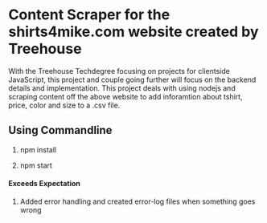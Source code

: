 # Content Scraper for the shirts4mike.com website created by Treehouse
  With the Treehouse Techdegree focusing on projects for clientside JavaScript, this project and couple going further will focus on the backend details and implementation. This project deals with using nodejs and scraping content off the above website to add inforamtion about tshirt, price, color and size to a .csv file.

## Using Commandline
1. npm install

2. npm start

#### Exceeds Expectation
1. Added error handling and created error-log files when something goes wrong
